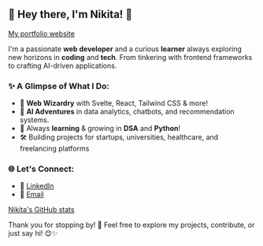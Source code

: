 ## 🌸 Hey there, I'm Nikita! 👋
[My portfolio website](#iamnikitaa.github.io)

I'm a passionate **web developer** and a curious **learner** always exploring new horizons in **coding** and **tech**. From tinkering with frontend frameworks to crafting AI-driven applications.

### ✨ A Glimpse of What I Do:
- 🎨 **Web Wizardry** with Svelte, React, Tailwind CSS & more!
- 🤖 **AI Adventures** in data analytics, chatbots, and recommendation systems.
- 🌱 Always **learning** & growing in **DSA** and **Python**!
- 🛠 Building projects for startups, universities, healthcare, and freelancing platforms

### 🌐 Let's Connect:
- 💼 [LinkedIn](#linkedin.com/in/nikita-kumari-09bb85262)
- 📧 [Email](#iamnikita004@gmail.com)

[Nikita's GitHub stats](https://github-readme-stats.vercel.app/api?username=iamnikitaa&show_icons=true&theme=tokyonight)

Thank you for stopping by! 🌻 Feel free to explore my projects, contribute, or just say hi! 😊✨
